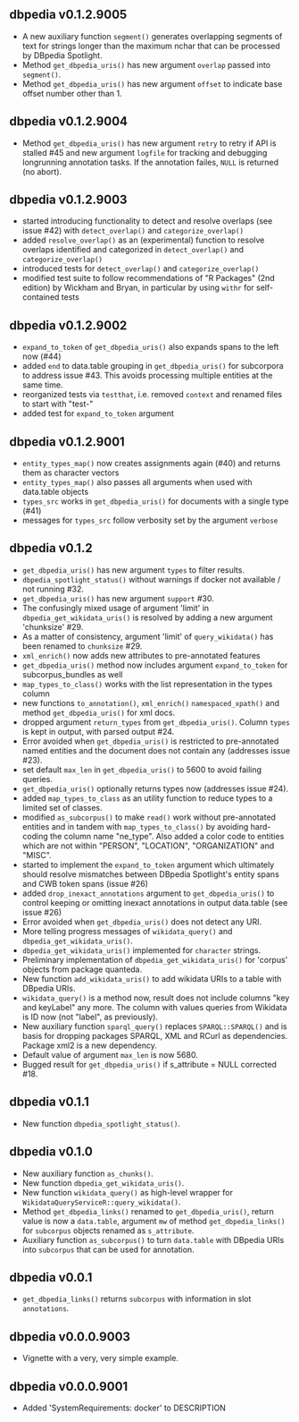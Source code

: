 ## dbpedia v0.1.2.9005

* A new auxiliary function `segment()` generates overlapping segments of text for strings longer than the maximum nchar that can be processed by DBpedia Spotlight.
* Method `get_dbpedia_uris()` has new argument `overlap` passed into `segment()`. 
* Method `get_dbpedia_uris()` has new argument `offset` to indicate base offset number other than 1.


## dbpedia v0.1.2.9004

* Method `get_dbpedia_uris()` has new argument `retry` to retry if API is stalled #45 and new argument `logfile` for tracking and debugging longrunning annotation tasks. If the annotation failes, `NULL` is returned (no abort).


## dbpedia v0.1.2.9003

* started introducing functionality to detect and resolve overlaps (see issue #42) with `detect_overlap()` and `categorize_overlap()`
* added `resolve_overlap()` as an (experimental) function to resolve overlaps identified and categorized in `detect_overlap()` and `categorize_overlap()`
* introduced tests for `detect_overlap()` and `categorize_overlap()`
* modified test suite to follow recommendations of "R Packages" (2nd edition) by Wickham and Bryan, in particular by using `withr` for self-contained tests


## dbpedia v0.1.2.9002

* `expand_to_token` of `get_dbpedia_uris()` also expands spans to the left now (#44)
* added `end` to data.table grouping in `get_dbpedia_uris()` for subcorpora to address issue #43. This avoids processing multiple entities at the same time.
* reorganized tests via `testthat`, i.e. removed `context` and renamed files to start with "test-"
* added test for `expand_to_token` argument


## dbpedia v0.1.2.9001

* `entity_types_map()` now creates assignments again (#40) and returns them as character vectors
* `entity_types_map()` also passes all arguments when used with data.table objects
* `types_src` works in `get_dbpedia_uris()` for documents with a single type (#41)
* messages for `types_src` follow verbosity set by the argument `verbose`


## dbpedia v0.1.2
* `get_dbpedia_uris()` has new argument `types` to filter results.
* `dbpedia_spotlight_status()` without warnings if docker not available / not running #32.
* `get_dbpedia_uris()` has new argument `support` #30.
* The confusingly mixed usage of argument 'limit' in `dbpedia_get_wikidata_uris()` is resolved by adding a new argument 'chunksize' #29.
* As a matter of consistency, argument 'limit' of `query_wikidata()` has been renamed to `chunksize` #29.
* `xml_enrich()` now adds new attributes to pre-annotated features
* `get_dbpedia_uris()` method now includes argument `expand_to_token` for subcorpus_bundles as well
* `map_types_to_class()` works with the list representation in the types column
* new functions `to_annotation()`, `xml_enrich()` `namespaced_xpath()` and method `get_dbpedia_uris()` for xml docs.
* dropped argument `return_types` from `get_dbpedia_uris()`. Column `types` is 
kept in output, with parsed output #24.
* Error avoided when `get_dbpedia_uris()` is restricted to pre-annotated
named entities and the document does not contain any (addresses issue #23).
* set default `max_len` in `get_dbpedia_uris()` to 5600 to avoid failing queries.
* `get_dbpedia_uris()` optionally returns types now (addresses issue #24).
* added `map_types_to_class` as an utility function to reduce types to a
limited set of classes.
* modified `as_subcorpus()` to make `read()` work without pre-annotated entities
and in tandem with `map_types_to_class()` by avoiding hard-coding the column name
"ne_type". Also added a color code to entities which are not within "PERSON",
"LOCATION", "ORGANIZATION" and "MISC".
* started to implement the `expand_to_token` argument which ultimately should
resolve mismatches between DBpedia Spotlight's entity spans and CWB token spans
(issue #26)
* added `drop_inexact_annotations` argument to `get_dbpedia_uris()` to control
keeping or omitting inexact annotations in output data.table (see issue #26)
* Error avoided when `get_dbpedia_uris()` does not detect any URI.
* More telling progress messages of `wikidata_query()` and
`dbpedia_get_wikidata_uris()`.
* `dbpedia_get_wikidata_uris()` implemented for `character` strings.
* Preliminary implementation of `dbpedia_get_wikidata_uris()` for 'corpus' objects
from package quanteda.
* New function `add_wikidata_uris()` to add wikidata URIs to a table with
DBpedia URIs.
* `wikidata_query()` is a method now, result does not include columns
"key and keyLabel" any more. The column with values queries from Wikidata is 
ID now (not "label", as previously).
* New auxiliary function `sparql_query()` replaces `SPARQL::SPARQL()` and is 
basis for dropping packages SPARQL, XML and RCurl as dependencies. Package xml2
is a new dependency.
* Default value of argument `max_len` is now 5680.
* Bugged result for `get_dbpedia_uris()` if s_attribute = NULL corrected #18.


## dbpedia v0.1.1

* New function `dbpedia_spotlight_status()`.

## dbpedia v0.1.0

* New auxiliary function `as_chunks()`.
* New function `dbpedia_get_wikidata_uris()`.
* New function `wikidata_query()` as high-level wrapper for
`WikidataQueryServiceR::query_wikidata()`.
* Method `get_dbpedia_links()` renamed to `get_dbpedia_uris()`, return value is
now a `data.table`, argument `mw` of method `get_dbpedia_links()` for
`subcorpus` objects renamed as `s_attribute`.
* Auxiliary function `as_subcorpus()` to turn `data.table` with DBpedia URIs
into `subcorpus` that can be used for annotation.


## dbpedia v0.0.1

* `get_dbpedia_links()` returns `subcorpus` with information in slot `annotations`.

## dbpedia v0.0.0.9003

* Vignette with a very, very simple example.

## dbpedia v0.0.0.9001

* Added 'SystemRequirements: docker' to DESCRIPTION

